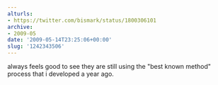 ```yaml
---
alturls:
- https://twitter.com/bismark/status/1800306101
archive:
- 2009-05
date: '2009-05-14T23:25:06+00:00'
slug: '1242343506'
---
```


always feels good to see they are still using the "best known method" process that i developed a year ago.

